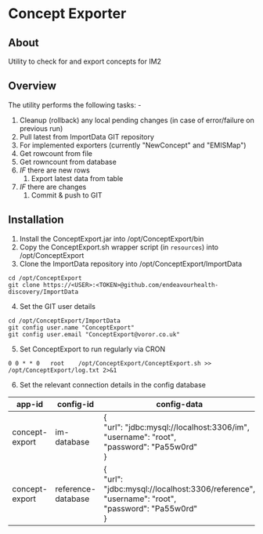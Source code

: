 # Concept Exporter

## About
Utility to check for and export concepts for IM2

## Overview
The utility performs the following tasks: -
1. Cleanup (rollback) any local pending changes (in case of error/failure on previous run)
2. Pull latest from ImportData GIT repository
3. For implemented exporters (currently "NewConcept" and "EMISMap")
4. Get rowcount from file
5. Get rowncount from database 
6. *IF* there are new rows
   1. Export latest data from table
7. *IF* there are changes
   1. Commit & push to GIT

## Installation
1. Install the ConceptExport.jar into /opt/ConceptExport/bin 
2. Copy the ConceptExport.sh wrapper script (in `resources`) into /opt/ConceptExport
3. Clone the ImportData repository into /opt/ConceptExport/ImportData
```shell
cd /opt/ConceptExport
git clone https://<USER>:<TOKEN>@github.com/endeavourhealth-discovery/ImportData
```
4. Set the GIT user details
```shell
cd /opt/ConceptExport/ImportData
git config user.name "ConceptExport"
git config user.email "ConceptExport@voror.co.uk" 
```
5. Set ConceptExport to run regularly via CRON
```shell
0 0 * * 0   root    /opt/ConceptExport/ConceptExport.sh >> /opt/ConceptExport/log.txt 2>&1
```
6. Set the relevant connection details in the config database

app-id         | config-id          | config-data
-------------- |--------------------| -----------
concept-export | im-database        | {<br>"url": "jdbc:mysql://localhost:3306/im",<br>"username": "root",<br>"password": "Pa55w0rd"<br>}
concept-export | reference-database | {<br>"url": "jdbc:mysql://localhost:3306/reference",<br>"username": "root",<br>"password": "Pa55w0rd"<br>}

